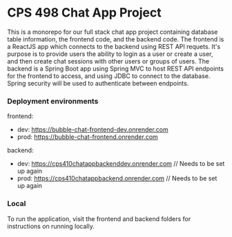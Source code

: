 # CPS 498 Chat App Project

This is a monorepo for our full stack chat app project containing database table information, the frontend code, and the backend code.
The frontend is a ReactJS app which connects to the backend using REST API requets. It's purpose is to provide users the ability to login as a user or create a user, and then create chat sessions with other users or groups of users.
The backend is a Spring Boot app using Spring MVC to host REST API endpoints for the frontend to access, and using JDBC to connect to the database. Spring security will be used to authenticate between endpoints.

### Deployment environments
frontend: 
- dev: https://bubble-chat-frontend-dev.onrender.com  
- prod: https://bubble-chat-frontend.onrender.com    

backend:
- dev: https://cps410chatappbackenddev.onrender.com   // Needs to be set up again
- prod: https://cps410chatappbackend.onrender.com     // Needs to be set up again

### Local
To run the application, visit the frontend and backend folders for instructions on running locally.
